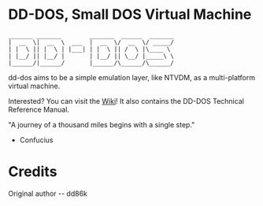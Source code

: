 # DD-DOS, Small DOS Virtual Machine

```
_______ _______        _______  ______  _______
|  __  \|  __  \  ___  |  __  \/  __  \/ _____/
| |  \ || |  \ | |___| | |  \ || /  \ |\____ \
| |__/ || |__/ |       | |__/ || \__/ |_____\ \
|______/|______/       |______/\______/\______/
```

dd-dos aims to be a simple emulation layer, like NTVDM, as a multi-platform virtual machine.

Interested? You can visit the [Wiki](https://github.com/dd86k/dd-dos/wiki)! It also contains the DD-DOS Technical Reference Manual.

"A journey of a thousand miles begins with a single step."
- Confucius

# Credits

Original author -- dd86k